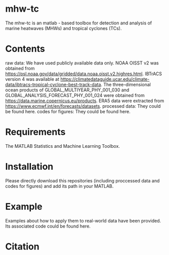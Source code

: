 # mhw-tc
The mhw-tc is an matlab - based toolbox for detection and analysis of marine heatwaves (MHWs) and tropical cyclones (TCs).

# Contents
raw data: We have used publicly available data only. NOAA OISST v2 was obtained from https://psl.noaa.gov/data/gridded/data.noaa.oisst.v2.highres.html. IBTrACS version 4 was available at https://climatedataguide.ucar.edu/climate-data/ibtracs-tropical-cyclone-best-track-data. The three-dimensional ocean products of GLOBAL_MULTIYEAR_PHY_001_030 and GLOBAL_ANALYSIS_FORECAST_PHY_001_024 were obtained from https://data.marine.copernicus.eu/products. ERA5 data were extracted from https://www.ecmwf.int/en/forecasts/datasets.
processed data: They could be found here. 
codes for figures: They could be found here.

# Requirements
The MATLAB Statistics and Machine Learning Toolbox.

# Installation
Please directly download this repositories (including proccessed data and codes for figures) and add its path in your MATLAB.

# Example
Examples about how to apply them to real-world data have been provided. Its associated code could be found here.

# Citation
